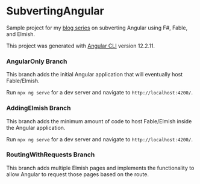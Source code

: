 # SubvertingAngular
Sample project for my [blog series](https://www.benniecopeland.com/posts/subverting-angular-using-elmish) on subverting Angular using F#, Fable, and Elmish.

This project was generated with [Angular CLI](https://github.com/angular/angular-cli) version 12.2.11.

### AngularOnly Branch
This branch adds the initial Angular application that will eventually host Fable/Elmish.

Run `npx ng serve` for a dev server and navigate to `http://localhost:4200/`.

### AddingElmish Branch

This branch adds the minimum amount of code to host Fable/Elmish inside the Angular application.

Run `npx ng serve` for a dev server and navigate to `http://localhost:4200/`.

### RoutingWithRequests Branch

This branch adds multiple Elmish pages and implements the functionality to
allow Angular to request those pages based on the route.